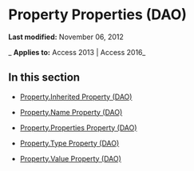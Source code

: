 
# Property Properties (DAO)

 **Last modified:** November 06, 2012

 _ **Applies to:** Access 2013 | Access 2016_

## In this section


- [Property.Inherited Property (DAO)](10e624db-2301-b9be-beca-6e8caccf7274.md)
    
- [Property.Name Property (DAO)](0dae15e0-5d2e-3bb4-8a44-98db4a8ce516.md)
    
- [Property.Properties Property (DAO)](f8ecc942-0851-8c7c-c4fd-38ca6908e442.md)
    
- [Property.Type Property (DAO)](bf8258ca-08b5-c4f9-e6d7-114e4300b2ef.md)
    
- [Property.Value Property (DAO)](26e47b3a-4f70-27b5-2498-b44ce4dfc99f.md)
    
